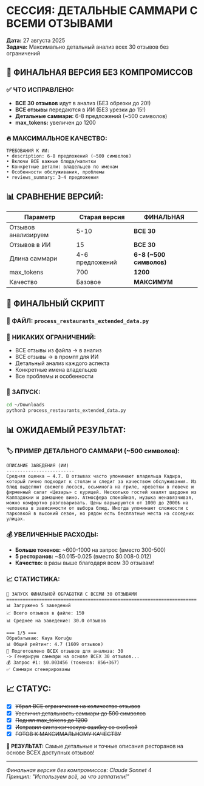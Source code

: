 # СЕССИЯ: ДЕТАЛЬНЫЕ САММАРИ С ВСЕМИ ОТЗЫВАМИ

**Дата:** 27 августа 2025  
**Задача:** Максимально детальный анализ всех 30 отзывов без ограничений  

## 🎯 ФИНАЛЬНАЯ ВЕРСИЯ БЕЗ КОМПРОМИССОВ

### ✅ **ЧТО ИСПРАВЛЕНО:**
- **ВСЕ 30 отзывов** идут в анализ (БЕЗ обрезки до 20!)
- **ВСЕ отзывы** передаются в ИИ (БЕЗ урезки до 15!)
- **Детальные саммари:** 6-8 предложений (~500 символов)
- **max_tokens:** увеличен до 1200

### 🔥 **МАКСИМАЛЬНОЕ КАЧЕСТВО:**
```
ТРЕБОВАНИЯ К ИИ:
• description: 6-8 предложений (~500 символов)
• Включи ВСЕ важные блюда/напитки
• Конкретные детали: владельцев по именам
• Особенности обслуживания, проблемы
• reviews_summary: 3-4 предложения
```

## 📊 СРАВНЕНИЕ ВЕРСИЙ:

| Параметр | Старая версия | **ФИНАЛЬНАЯ** |
|----------|---------------|---------------|
| Отзывов анализируем | 5-10 | **ВСЕ 30** |
| Отзывов в ИИ | 15 | **ВСЕ 30** |
| Длина саммари | 4-6 предложений | **6-8 (~500 символов)** |
| max_tokens | 700 | **1200** |
| Качество | Базовое | **МАКСИМУМ** |

## 🔧 ФИНАЛЬНЫЙ СКРИПТ

### 📁 ФАЙЛ: `process_restaurants_extended_data.py`

### 💪 **НИКАКИХ ОГРАНИЧЕНИЙ:**
- ВСЕ отзывы из файла → в анализ
- ВСЕ отзывы → в промпт для ИИ  
- Детальный анализ каждого аспекта
- Конкретные имена владельцев
- Все проблемы и особенности

### 🚀 ЗАПУСК:
```bash
cd ~/Downloads
python3 process_restaurants_extended_data.py
```

## 📊 ОЖИДАЕМЫЙ РЕЗУЛЬТАТ:

### 🏷️ **ПРИМЕР ДЕТАЛЬНОГО САММАРИ (~500 символов):**
```
ОПИСАНИЕ ЗАВЕДЕНИЯ (ИИ)
-------------------------
Средняя оценка — 4.7. В отзывах часто упоминают владельца Кадира, который лично подходит к столам и следит за качеством обслуживания. Из блюд выделяют свежего лосося, осьминога на гриле, креветки в гювече и фирменный салат «Цезарь» с курицей. Несколько гостей хвалят шардоне из Каппадокии и домашнее вино. Атмосфера спокойная, музыка ненавязчивая, можно комфортно разговаривать. Цены варьируются от 1000 до 2000₺ на человека в зависимости от выбора блюд. Иногда упоминают сложности с парковкой в высокий сезон, но рядом есть бесплатные места на соседних улицах.
```

### 💰 **УВЕЛИЧЕННЫЕ РАСХОДЫ:**
- **Больше токенов:** ~600-1000 на запрос (вместо 300-500)
- **5 ресторанов:** ~$0.015-0.025 (вместо $0.008-0.012)
- **Качество:** в разы выше благодаря всем 30 отзывам!

### 📈 **СТАТИСТИКА:**
```
🚀 ЗАПУСК ФИНАЛЬНОЙ ОБРАБОТКИ С ВСЕМИ 30 ОТЗЫВАМИ
======================================================================
📊 Загружено 5 заведений
📈 Всего отзывов в файле: 150
📊 Среднее на заведение: 30.0 отзывов

=== 1/5 ===
Обрабатываю: Kaya Koruğu
📊 Общий рейтинг: 4.7 (1609 отзывов)
📝 Подготовлено ВСЕХ отзывов для анализа: 30
-> Генерирую саммари на основе ВСЕХ 30 отзывов...
💰 Запрос #1: $0.003456 (токенов: 856+367)
✅ Саммари сгенерированы
```

## 📈 СТАТУС:

- [x] ~~Убрал ВСЕ ограничения на количество отзывов~~
- [x] ~~Увеличил детальность саммари до 500 символов~~
- [x] ~~Поднял max_tokens до 1200~~
- [x] ~~Исправил синтаксическую ошибку со скобкой~~
- [x] ~~ГОТОВ К МАКСИМАЛЬНОМУ КАЧЕСТВУ~~

**🎯 РЕЗУЛЬТАТ:** Самые детальные и точные описания ресторанов на основе ВСЕХ доступных отзывов!

---

*Финальная версия без компромиссов: Claude Sonnet 4*  
*Принцип: "Используем всё, за что заплатили!"*
